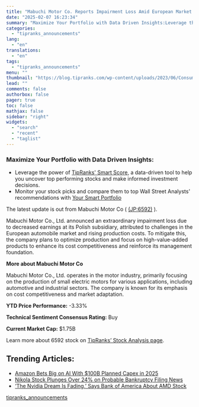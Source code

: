 ```yaml
---
title: "Mabuchi Motor Co. Reports Impairment Loss Amid European Market Challenges"
date: "2025-02-07 16:23:34"
summary: "Maximize Your Portfolio with Data Driven Insights:Leverage the power of TipRanks' Smart Score, a data-driven tool to help you uncover top performing stocks and make informed investment decisions. Monitor your stock picks and compare them to top Wall Street Analysts' recommendations with Your Smart PortfolioThe latest update is out from..."
categories:
  - "tipranks_announcements"
lang:
  - "en"
translations:
  - "en"
tags:
  - "tipranks_announcements"
menu: ""
thumbnail: "https://blog.tipranks.com/wp-content/uploads/2023/06/Consumer-Cylical-1-750x406.jpg"
lead: ""
comments: false
authorbox: false
pager: true
toc: false
mathjax: false
sidebar: "right"
widgets:
  - "search"
  - "recent"
  - "taglist"
---
```


### Maximize Your Portfolio with Data Driven Insights:

* Leverage the power of [TipRanks' Smart Score](https://www.tipranks.com/screener/top-smart-score-stocks), a data-driven tool to help you uncover top performing stocks and make informed investment decisions.
* Monitor your stock picks and compare them to top Wall Street Analysts' recommendations with  [Your Smart Portfolio](https://www.tipranks.com/smart-portfolio/holdings)

The latest update is out from Mabuchi Motor Co ( [(JP:6592)](https://www.tipranks.com/stocks/jp:6592) ).

Mabuchi Motor Co., Ltd. announced an extraordinary impairment loss due to decreased earnings at its Polish subsidiary, attributed to challenges in the European automobile market and rising production costs. To mitigate this, the company plans to optimize production and focus on high-value-added products to enhance its cost competitiveness and reinforce its management foundation.

**More about Mabuchi Motor Co**

Mabuchi Motor Co., Ltd. operates in the motor industry, primarily focusing on the production of small electric motors for various applications, including automotive and industrial sectors. The company is known for its emphasis on cost competitiveness and market adaptation.

**YTD Price Performance:** -3.33%

**Technical Sentiment Consensus Rating:** Buy

**Current Market Cap:** $1.75B

Learn more about 6592 stock on [TipRanks’ Stock Analysis page](https://www.tipranks.com/stocks/jp:6592/stock-analysis).

Trending Articles:
------------------

* [Amazon Bets Big on AI With $100B Planned Capex in 2025](https://www.tipranks.com/news/amazon-bets-big-on-ai-with-100b-planned-capex-in-2025)
* [Nikola Stock Plunges Over 24% on Probable Bankruptcy Filing News](https://www.tipranks.com/news/nikola-stock-plunges-over-24-on-probable-bankruptcy-filing-news)
* [‘The Nvidia Dream Is Fading,’ Says Bank of America About AMD Stock](https://www.tipranks.com/news/the-nvidia-dream-is-fading-says-bank-of-america-about-amd-stock)

[tipranks_announcements](https://www.tipranks.com/news/company-announcements/mabuchi-motor-co-reports-impairment-loss-amid-european-market-challenges)
